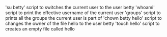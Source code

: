 'su betty' script to switches the current user to the user betty
'whoami' script to print the effective username of the current user
'groups' script to prints all the groups the current user is part of
'chown betty hello' script to changes the owner of the file hello to the user betty
'touch hello' script to creates an empty file called hello
